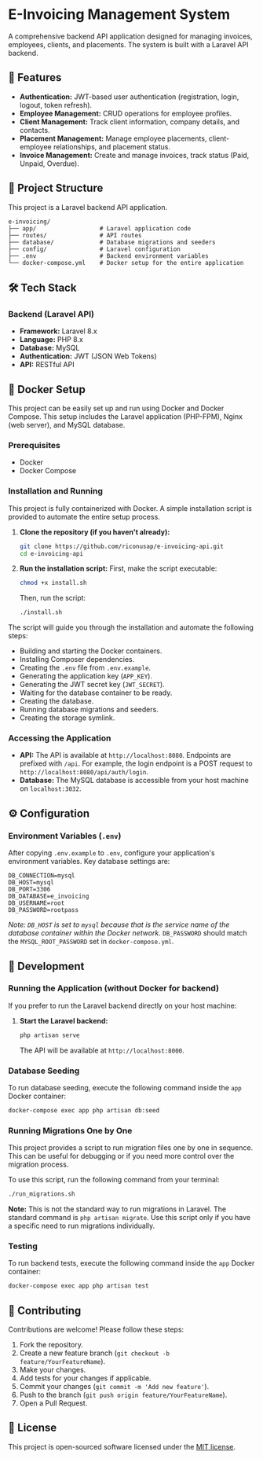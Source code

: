 # E-Invoicing Management System

A comprehensive backend API application designed for managing invoices, employees, clients, and placements. The system is built with a Laravel API backend.

## 🚀 Features

- **Authentication:** JWT-based user authentication (registration, login, logout, token refresh).
- **Employee Management:** CRUD operations for employee profiles.
- **Client Management:** Track client information, company details, and contacts.
- **Placement Management:** Manage employee placements, client-employee relationships, and placement status.
- **Invoice Management:** Create and manage invoices, track status (Paid, Unpaid, Overdue).

## 📁 Project Structure

This project is a Laravel backend API application.

```
e-invoicing/
├── app/                  # Laravel application code
├── routes/               # API routes
├── database/             # Database migrations and seeders
├── config/               # Laravel configuration
├── .env                  # Backend environment variables
└── docker-compose.yml    # Docker setup for the entire application
```

## 🛠️ Tech Stack

### Backend (Laravel API)
- **Framework:** Laravel 8.x
- **Language:** PHP 8.x
- **Database:** MySQL
- **Authentication:** JWT (JSON Web Tokens)
- **API:** RESTful API

## 🐳 Docker Setup

This project can be easily set up and run using Docker and Docker Compose. This setup includes the Laravel application (PHP-FPM), Nginx (web server), and MySQL database.

### Prerequisites
- Docker
- Docker Compose

### Installation and Running

This project is fully containerized with Docker. A simple installation script is provided to automate the entire setup process.

1.  **Clone the repository (if you haven't already):**
    ```bash
    git clone https://github.com/riconusap/e-invoicing-api.git
    cd e-invoicing-api
    ```

2.  **Run the installation script:**
    First, make the script executable:
    ```bash
    chmod +x install.sh
    ```
    Then, run the script:
    ```bash
    ./install.sh
    ```

The script will guide you through the installation and automate the following steps:
- Building and starting the Docker containers.
- Installing Composer dependencies.
- Creating the `.env` file from `.env.example`.
- Generating the application key (`APP_KEY`).
- Generating the JWT secret key (`JWT_SECRET`).
- Waiting for the database container to be ready.
- Creating the database.
- Running database migrations and seeders.
- Creating the storage symlink.

### Accessing the Application

-   **API:** The API is available at `http://localhost:8080`. Endpoints are prefixed with `/api`. For example, the login endpoint is a POST request to `http://localhost:8080/api/auth/login`.
-   **Database:** The MySQL database is accessible from your host machine on `localhost:3032`.

## ⚙️ Configuration

### Environment Variables (`.env`)

After copying `.env.example` to `.env`, configure your application's environment variables. Key database settings are:

```env
DB_CONNECTION=mysql
DB_HOST=mysql
DB_PORT=3306
DB_DATABASE=e_invoicing
DB_USERNAME=root
DB_PASSWORD=rootpass
```

*Note: `DB_HOST` is set to `mysql` because that is the service name of the database container within the Docker network.* `DB_PASSWORD` should match the `MYSQL_ROOT_PASSWORD` set in `docker-compose.yml`.

## 🚀 Development

### Running the Application (without Docker for backend)

If you prefer to run the Laravel backend directly on your host machine:

1.  **Start the Laravel backend:**
    ```bash
    php artisan serve
    ```
    The API will be available at `http://localhost:8000`.

### Database Seeding

To run database seeding, execute the following command inside the `app` Docker container:
```bash
docker-compose exec app php artisan db:seed
```

### Running Migrations One by One

This project provides a script to run migration files one by one in sequence. This can be useful for debugging or if you need more control over the migration process.

To use this script, run the following command from your terminal:

```bash
./run_migrations.sh
```

**Note:** This is not the standard way to run migrations in Laravel. The standard command is `php artisan migrate`. Use this script only if you have a specific need to run migrations individually.


### Testing

To run backend tests, execute the following command inside the `app` Docker container:
```bash
docker-compose exec app php artisan test
```

## 🤝 Contributing

Contributions are welcome! Please follow these steps:

1.  Fork the repository.
2.  Create a new feature branch (`git checkout -b feature/YourFeatureName`).
3.  Make your changes.
4.  Add tests for your changes if applicable.
5.  Commit your changes (`git commit -m 'Add new feature'`).
6.  Push to the branch (`git push origin feature/YourFeatureName`).
7.  Open a Pull Request.

## 📄 License

This project is open-sourced software licensed under the [MIT license](https://opensource.org/licenses/MIT).
